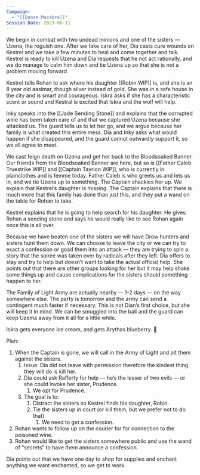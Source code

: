 ```yaml
---
Campaign:
  - "[[Danse Macabre]]"
Session Date: 2023-06-11
---
```

We begin in combat with two undead minions and one of the sisters — Uzena, the roguish one. After we take care of her, Dia casts cure wounds on Kestrel and we take a few minutes to heal and come together and talk. Kestrel is ready to kill Uzena and Dia requests that he not act rationally, and we do manage to calm him down and tie Uzena up so that she is not a problem moving forward.

Kestrel tells Rohan to ask where his daughter [[Robin WIP]] is, and she is an 8 year old aasimar, though silver instead of gold. She was in a safe house in the city and is smart and courageous. Iskra asks if she has a characteristic scent or sound and Kestral is excited that Iskra and the wolf will help.

Inky speaks into the [[Jade Sending Stone]] and explains that the corrupted wine has been taken care of and that we captured Uzena because she attacked us. The guard tells us to let her go, and we argue because her family is what created this entire mess. Dia and Inky asks what would happen if she disappeared, and the guard cannot outwardly support it, so we all agree to meet.

We cast feign death on Uzena and get her back to the Bloodsoaked Banner. Our friends from the Bloodsoaked Banner are here, but so is [[Father Caleb Truestrike WIP]] and [[Captain Tavrion WIP]], who is currently in plainclothes and is femme today. Father Caleb is who greets us and lets us in, and we tie Uzena up to something. The Captain shackles her up. We explain that Kestrel’s daughter is missing. The Captain explains that there is much more that this family has done than just this, and they put a wand on the table for Rohan to take.

Kestrel explains that he is going to help search for his daughter. He gives Rohan a sending stone and says he would really like to see Rohan again once this is all over.

Because we have beaten one of the sisters we will have Drow hunters and sisters hunt them down. We can choose to leave the city or we can try to exact a confession or goad them into an attack — they are trying to spin a story that the soiree was taken over by radicals after they left. Dia offers to stay and try to help but doesn’t want to take the actual official help. She points out that there are other groups looking for her but it may help shake some things up and cause complications for the sisters should something happen to her.

The Family of Light Army are actually nearby — 1-2 days — on the way somewhere else. The party is tomorrow and the army can send a contingent much faster if necessary. This is not Dian’s first choice, but she will keep it in mind. We can be smuggled into the ball and the guard can keep Uzema away from it all for a little while.

Iskra gets everyone ice cream, and gets Arythas blueberry. 🙂

Plan:

1. When the Captain is gone, we will call in the Army of Light and pit them against the sisters.
    1. Issue: Dia did not leave with permission therefore the kindest thing they will do is kill her.
    2. Dia could ask Rafferty for help — he’s the lesser of two evils — or she could invoke her sister, Prudence.
        1. We opt for Prudence.
    3. The goal is to:
        1. Distract the sisters so Kestrel finds his daughter, Robin.
        2. Tie the sisters up in court (or kill them, but we prefer not to do that)
            1. We need to get a confession.
2. Rohan wants to follow up on the courier for for connection to the poisoned wine.
3. Rohan would like to get the sisters somewhere public and use the wand of “secrets” to have them announce a confession.

Dia points out that we have one day to shop for supplies and enchant anything we want enchanted, so we get to work.